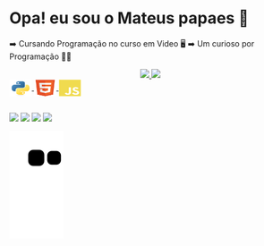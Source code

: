 # Opa! eu sou o Mateus papaes 🙂
➡️ Cursando Programação no curso em Video 🖥️
➡️ Um curioso por Programação 👨‍💻
<div align="center">
  <a href="https://github.com/Papaes">
  <img height="180em" src="https://github-readme-stats.vercel.app/api?username=Papaes&show_icons=true&theme=tokyonight&include_all_commits=true&count_private=true"/>
  <img height="180em" src="https://github-readme-stats.vercel.app/api/top-langs/?username=Papaes&layout=compact&langs_count=7&theme=tokyonight"/>
</div>
<img align="center" alt="Rafa-Python" height="30" width="40" src="https://raw.githubusercontent.com/devicons/devicon/master/icons/python/python-original.svg">
<img align="center" alt="Rafa-HTML" height="30" width="40" src="https://raw.githubusercontent.com/devicons/devicon/master/icons/html5/html5-original.svg">
<img align="center" alt="Rafa-Js" height="30" width="40" src="https://raw.githubusercontent.com/devicons/devicon/master/icons/javascript/javascript-plain.svg">
</div>

##

<div> 
  <a href="https://www.instagram.com/mateus_papaes/" target="_blank"><img src="https://img.shields.io/badge/-Instagram-%23E4405F?style=for-the-badge&logo=instagram&logoColor=white" target="_blank"></a>
 <a href="https://discord.gg/BIGUIGE YT#8091" target="_blank"><img src="https://img.shields.io/badge/Discord-7289DA?style=for-the-badge&logo=discord&logoColor=white" target="_blank"></a> 
  <a href = "mailto:mateuspapaes19@gmail.com"><img src="https://img.shields.io/badge/-Gmail-%23333?style=for-the-badge&logo=gmail&logoColor=white" target="_blank"></a>
  <a href="https://www.linkedin.com/in/mateus-p-1245341a1/" target="_blank"><img src="https://img.shields.io/badge/-LinkedIn-%230077B5?style=for-the-badge&logo=linkedin&logoColor=white" target="_blank"></a>  
  
   ![Snake animation](https://github.com/rafaballerini/rafaballerini/blob/output/github-contribution-grid-snake.svg)
  
</div>
